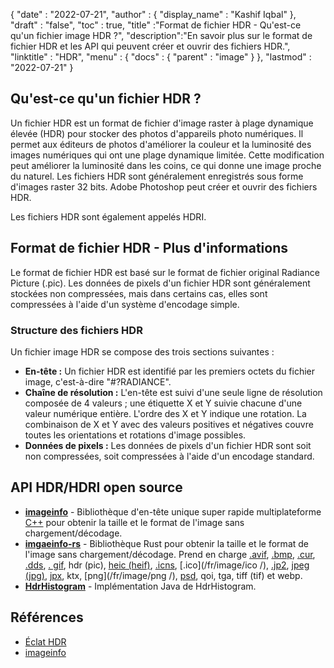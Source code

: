 {
  "date" : "2022-07-21",
  "author" : {
    "display_name" : "Kashif Iqbal"
},
  "draft" : "false",
  "toc" : true,
  "title" :"Format de fichier HDR - Qu'est-ce qu'un fichier image HDR ?",
  "description":"En savoir plus sur le format de fichier HDR et les API qui peuvent créer et ouvrir des fichiers HDR.",
  "linktitle" : "HDR",
  "menu" : {
    "docs" : {
      "parent" : "image"
}
},
  "lastmod" : "2022-07-21"
}

## Qu'est-ce qu'un fichier HDR ?

Un fichier HDR est un format de fichier d'image raster à plage dynamique élevée (HDR) pour stocker des photos d'appareils photo numériques. Il permet aux éditeurs de photos d'améliorer la couleur et la luminosité des images numériques qui ont une plage dynamique limitée. Cette modification peut améliorer la luminosité dans les coins, ce qui donne une image proche du naturel. Les fichiers HDR sont généralement enregistrés sous forme d'images raster 32 bits. Adobe Photoshop peut créer et ouvrir des fichiers HDR.

Les fichiers HDR sont également appelés HDRI.

## Format de fichier HDR - Plus d'informations

Le format de fichier HDR est basé sur le format de fichier original Radiance Picture (.pic). Les données de pixels d'un fichier HDR sont généralement stockées non compressées, mais dans certains cas, elles sont compressées à l'aide d'un système d'encodage simple.

### Structure des fichiers HDR

Un fichier image HDR se compose des trois sections suivantes :

* **En-tête :** Un fichier HDR est identifié par les premiers octets du fichier image, c'est-à-dire "#?RADIANCE".
* **Chaîne de résolution :** L'en-tête est suivi d'une seule ligne de résolution composée de 4 valeurs ; une étiquette X et Y suivie chacune d'une valeur numérique entière. L'ordre des X et Y indique une rotation. La combinaison de X et Y avec des valeurs positives et négatives couvre toutes les orientations et rotations d'image possibles.
* **Données de pixels :** Les données de pixels d'un fichier HDR sont soit non compressées, soit compressées à l'aide d'un encodage standard.

## API HDR/HDRI open source

* **[imageinfo](https://github.com/xiaozhuai/imageinfo )** - Bibliothèque d'en-tête unique super rapide multiplateforme [C++](/fr/programming/cpp/) pour obtenir la taille et le format de l'image sans chargement/décodage.
* **[imgaeinfo-rs](https://github.com/xiaozhuai/imageinfo-rs)** - Bibliothèque Rust pour obtenir la taille et le format de l'image sans chargement/décodage. Prend en charge [.avif](/fr/image/avif/), [.bmp](/fr/image/bmp/), [.cur](/fr/image/cur/), [.dds](/fr/image/dds/), [. gif](/fr/image/gif/), hdr (pic), [heic (heif)](/fr/image/heic/), [.icns](/fr/image/icns/), [.ico](/fr/image/ico /), [.jp2](/fr/image/jp2/), [jpeg (jpg)](/fr/image/jpeg/), [jpx](/fr/image/jpx/), ktx, [png](/fr/image/png /), [psd](/fr/image/psd/), qoi, tga, tiff (tif) et webp.
* **[HdrHistogram](https://github.com/HdrHistogram/HdrHistogram)** - Implémentation Java de HdrHistogram.

## Références

* [Éclat HDR](http://paulbourke.net/dataformats/pic/)
* [imageinfo](https://github.com/xiaozhuai/imageinfo)

